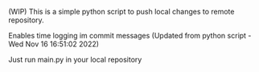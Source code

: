 (WIP) This is a simple python script to push local changes to remote repository.

Enables time logging im commit messages (Updated from python script - Wed Nov 16 16:51:02 2022)

Just run main.py in your local repository

